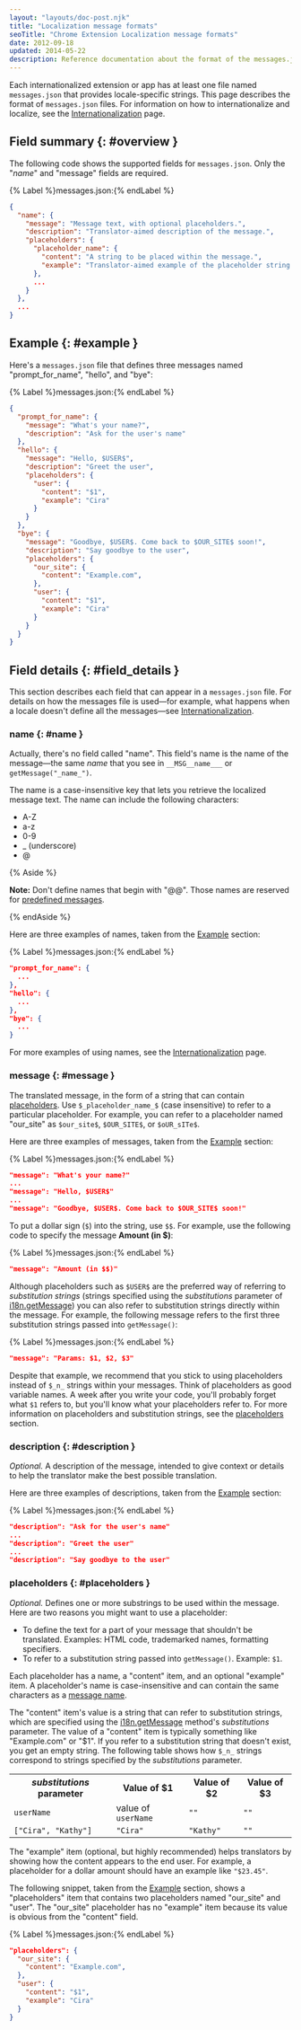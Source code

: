 ```yaml
---
layout: "layouts/doc-post.njk"
title: "Localization message formats"
seoTitle: "Chrome Extension Localization message formats"
date: 2012-09-18
updated: 2014-05-22
description: Reference documentation about the format of the messages.json file for Chrome Extensions.
---
```


Each internationalized extension or app has at least one file named `messages.json` that provides
locale-specific strings. This page describes the format of `messages.json` files. For information on
how to internationalize and localize, see the [Internationalization][1] page.

## Field summary {: #overview }

The following code shows the supported fields for `messages.json`. Only the "_name_" and "message"
fields are required.

{% Label %}messages.json:{% endLabel %}
```json
{
  "name": {
    "message": "Message text, with optional placeholders.",
    "description": "Translator-aimed description of the message.",
    "placeholders": {
      "placeholder_name": {
        "content": "A string to be placed within the message.",
        "example": "Translator-aimed example of the placeholder string."
      },
      ...
    }
  },
  ...
}
```

## Example {: #example }

Here's a `messages.json` file that defines three messages named "prompt_for_name", "hello", and
"bye":

{% Label %}messages.json:{% endLabel %}
```json
{
  "prompt_for_name": {
    "message": "What's your name?",
    "description": "Ask for the user's name"
  },
  "hello": {
    "message": "Hello, $USER$",
    "description": "Greet the user",
    "placeholders": {
      "user": {
        "content": "$1",
        "example": "Cira"
      }
    }
  },
  "bye": {
    "message": "Goodbye, $USER$. Come back to $OUR_SITE$ soon!",
    "description": "Say goodbye to the user",
    "placeholders": {
      "our_site": {
        "content": "Example.com",
      },
      "user": {
        "content": "$1",
        "example": "Cira"
      }
    }
  }
}
```

## Field details {: #field_details }

This section describes each field that can appear in a `messages.json` file. For details on how the
messages file is used—for example, what happens when a locale doesn't define all the messages—see
[Internationalization][1].

### name {: #name }

Actually, there's no field called "name". This field's name is the name of the message—the same
_name_ that you see in `__MSG__name___` or `getMessage("_name_")`.

The name is a case-insensitive key that lets you retrieve the localized message text. The name can
include the following characters:

- A-Z
- a-z
- 0-9
- \_ (underscore)
- @

{% Aside %}

**Note:** Don't define names that begin with "@@". Those names are reserved for [predefined messages][7].

{% endAside %}

Here are three examples of names, taken from the [Example][8] section:

{% Label %}messages.json:{% endLabel %}
```json
"prompt_for_name": {
  ...
},
"hello": {
  ...
},
"bye": {
  ...
}
```

For more examples of using names, see the [Internationalization][1] page.

### message {: #message }

The translated message, in the form of a string that can contain [placeholders][5]. Use
`$_placeholder_name_$` (case insensitive) to refer to a particular placeholder. For example, you can
refer to a placeholder named "our_site" as `$our_site$`, `$OUR_SITE$`, or `$oUR_sITe$`.

Here are three examples of messages, taken from the [Example][8] section:

{% Label %}messages.json:{% endLabel %}
```json
"message": "What's your name?"
...
"message": "Hello, $USER$"
...
"message": "Goodbye, $USER$. Come back to $OUR_SITE$ soon!"
```

To put a dollar sign (`$`) into the string, use `$$`. For example, use the following code to specify
the message **Amount (in \$)**:

{% Label %}messages.json:{% endLabel %}
```json
"message": "Amount (in $$)"
```

Although placeholders such as `$USER$` are the preferred way of referring to _substitution strings_
(strings specified using the _substitutions_ parameter of [i18n.getMessage][12]) you can also refer
to substitution strings directly within the message. For example, the following message refers to
the first three substitution strings passed into `getMessage()`:

{% Label %}messages.json:{% endLabel %}
```json
"message": "Params: $1, $2, $3"
```

Despite that example, we recommend that you stick to using placeholders instead of `$_n_` strings
within your messages. Think of placeholders as good variable names. A week after you write your
code, you'll probably forget what `$1` refers to, but you'll know what your placeholders refer to.
For more information on placeholders and substitution strings, see the [placeholders][5] section.

### description {: #description }

_Optional._ A description of the message, intended to give context or details to help the translator
make the best possible translation.

Here are three examples of descriptions, taken from the [Example][8] section:

{% Label %}messages.json:{% endLabel %}
```json
"description": "Ask for the user's name"
...
"description": "Greet the user"
...
"description": "Say goodbye to the user"
```

### placeholders {: #placeholders }

_Optional._ Defines one or more substrings to be used within the message. Here are two reasons you
might want to use a placeholder:

- To define the text for a part of your message that shouldn't be translated. Examples: HTML code,
  trademarked names, formatting specifiers.
- To refer to a substitution string passed into `getMessage()`. Example: `$1`.

Each placeholder has a name, a "content" item, and an optional "example" item. A placeholder's name
is case-insensitive and can contain the same characters as a [message name][2].

The "content" item's value is a string that can refer to substitution strings, which are specified
using the [i18n.getMessage][12] method's _substitutions_ parameter. The value of a "content" item is
typically something like "Example.com" or "\$1". If you refer to a substitution string that doesn't
exist, you get an empty string. The following table shows how `$_n_` strings correspond to strings
specified by the _substitutions_ parameter.

<table class="simple"><tbody><tr><th><em>substitutions</em> parameter</th><th>Value of $1</th><th>Value of $2</th><th>Value of $3</th></tr><tr><td><code>userName</code></td><td>value of <code>userName</code></td><td><code>""</code></td><td><code>""</code></td></tr><tr><td><code>["Cira", "Kathy"]</code></td><td><code>"Cira"</code></td><td><code>"Kathy"</code></td><td><code>""</code></td></tr></tbody></table>

The "example" item (optional, but highly recommended) helps translators by showing how the content
appears to the end user. For example, a placeholder for a dollar amount should have an example like
`"$23.45"`.

The following snippet, taken from the [Example][8] section, shows a "placeholders" item that
contains two placeholders named "our_site" and "user". The "our_site" placeholder has no "example"
item because its value is obvious from the "content" field.

{% Label %}messages.json:{% endLabel %}
```json
"placeholders": {
  "our_site": {
    "content": "Example.com",
  },
  "user": {
    "content": "$1",
    "example": "Cira"
  }
}
```

[1]: /docs/extensions/reference/i18n
[2]: #name
[3]: #message
[4]: #description
[5]: #placeholders
[7]: /docs/extensions/reference/i18n#overview-predefined
[8]: #example
[12]: /docs/extensions/reference/i18n#method-getMessage
